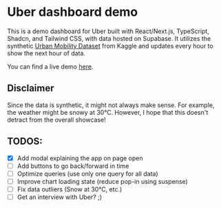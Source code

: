 # Uber dashboard demo

This is a demo dashboard for Uber built with React/Next.js, TypeScript, Shadcn, and Tailwind CSS, with data hosted on Supabase.
It utilizes the synthetic [Urban Mobility Dataset](https://www.kaggle.com/datasets/arnavsmayan/urban-mobility-dataset) from Kaggle and updates every hour to show the next hour of data.

You can find a live demo [here](https://uber-demo.quan.codes/).

## Disclaimer

Since the data is synthetic, it might not always make sense. For example, the weather might be snowy at 30°C.
However, I hope that this doesn't detract from the overall showcase!

## TODOS:

- [x] Add modal explaining the app on page open
- [ ] Add buttons to go back/forward in time
- [ ] Optimize queries (use only one query for all data)
- [ ] Improve chart loading state (reduce pop-in using suspense)
- [ ] Fix data outliers (Snow at 30°C, etc.)
- [ ] Get an interview with Uber? ;)
